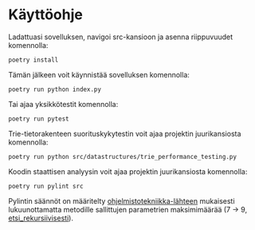 # Käyttöohje

Ladattuasi sovelluksen, navigoi src-kansioon ja asenna riippuvuudet komennolla:
```
poetry install
```
Tämän jälkeen voit käynnistää sovelluksen komennolla:
```
poetry run python index.py
```
Tai ajaa yksikkötestit komennolla:
```
poetry run pytest
```
Trie-tietorakenteen suorituskykytestin voit ajaa projektin juurikansiosta komennolla:
```
poetry run python src/datastructures/trie_performance_testing.py
```
Koodin staattisen analyysin voit ajaa projektin juurikansiosta komennolla:
```
poetry run pylint src
```
Pylintin säännöt on määritelty [ohjelmistotekniikka-lähteen](https://github.com/ohjelmistotekniikka-hy/ohjelmistotekniikka-hy.github.io/blob/master/materiaali/python/.pylintrc) mukaisesti lukuunottamatta metodille sallittujen parametrien maksimimäärää (7 -> 9, [etsi_rekursiivisesti](/src/services/damerau_levenshtein.py)).

